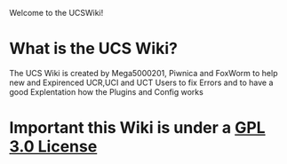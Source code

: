 Welcome to the UCSWiki!

# What is the UCS Wiki? #

The UCS Wiki is created by Mega5000201, Piwnica and FoxWorm to help new and Expirenced UCR,UCI and UCT Users to  fix Errors and to have a good Explentation how the Plugins and Config works

# Important this Wiki is under a [GPL 3.0 License](https://github.com/Mega500201/UCS-Wiki/blob/main/LICENSE) # 
